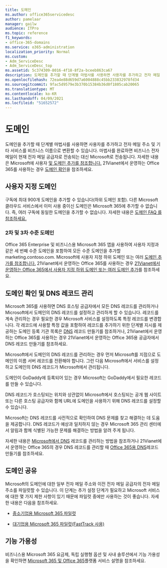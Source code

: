 ```yaml
---
title: 도메인
ms.author: office365servicedesc
author: pamelaar
manager: gailw
audience: ITPro
ms.topic: reference
f1_keywords:
- office-365-domains
ms.service: o365-administration
localization_priority: Normal
ms.custom:
- Adm_ServiceDesc
- Adm_ServiceDesc_top
ms.assetid: 5c374309-8016-4f18-8f2a-bceeb863ca67
description: 도메인을 추가할 때 단계별 마법사를 사용하면 사용자를 추가하고 전자 메일 주소 및 기타 서비스를 비즈니스 이름으로 변환할 수 있습니다. 마법사를 완료하면 비즈니스 전자 메일이 현재 전자 메일 공급자로 전송되는 대신 Microsoft로 전송됩니다. 자세한 내용은 Microsoft에 사용자 및 도메인 추가를 참조합니다. 21Vianet에서 운영하는 Office 365를 사용하는 경우 도메인 확인을 참조하세요.
ms.openlocfilehash: 72ea4e88d659d7a6004888c45bb233832978fd34
ms.sourcegitcommit: 9fac5d9579e3b370b15384b36d0f1805cab20065
ms.translationtype: MT
ms.contentlocale: ko-KR
ms.lasthandoff: 04/09/2021
ms.locfileid: "51652572"
---
```

# <a name="domains"></a>도메인

도메인을 추가할 때 단계별 마법사를 사용하면 사용자를 추가하고 전자 메일 주소 및 기타 서비스를 비즈니스 이름으로 변환할 수 있습니다. 마법사를 완료하면 비즈니스 전자 메일이 현재 전자 메일 공급자로 전송되는 대신 Microsoft로 전송됩니다. 자세한 내용은 Microsoft에 사용자 [및 도메인 추가를 참조합니다.](https://support.office.com/article/6383f56d-3d09-4dcb-9b41-b5f5a5efd611) 21Vianet에서 운영하는 Office 365를 사용하는 경우 [도메인 확인](/office365/admin/setup/add-domain)을 참조하세요.
  
## <a name="custom-domains"></a>사용자 지정 도메인

구독에 최대 900개 도메인을 추가할 수 있습니다(하위 도메인 포함). 다른 Microsoft 클라우드 서비스에서 이미 사용 중이신 도메인은 Microsoft 365에 추가할 수 없습니다. 즉, 여러 구독에 동일한 도메인을 추가할 수 없습니다. 자세한 내용은 [도메인 FAQ 를 참조하세요.](https://support.office.com/article/Domains-FAQ-1272bad0-4bd4-4796-8005-67d6fb3afc5a)
  
### <a name="second-and-third-level-domains"></a>2차 및 3차 수준 도메인

Office 365 Enterprise 및 비즈니스용 Microsoft 365 앱을 사용하여 사용자 지정과 같은 세 번째 수준 도메인을 포함하여 모든 수준 도메인을 추가할 marketing.contoso.com. Microsoft에 사용자 지정 하위 도메인 또는 여러 [도메인 추가를 참조합니다.](/office365/admin/setup/domains-faq) 21Vianet에서 운영하는 Office 365를 사용하는 경우 [21Vianet에서 운영하는 Office 365에서 사용자 지정 하위 도메인 또는 여러 도메인 추가](/office365/admin/setup/domains-faq)를 참조하세요.
  
## <a name="domain-verification-and-managing-dns-records"></a>도메인 확인 및 DNS 레코드 관리

Microsoft 365를 사용하면 DNS 호스팅 공급자에서 모든 DNS 레코드를 관리하거나 Microsoft에서 도메인의 DNS 레코드를 설정하고 관리하게 할 수 있습니다. 레코드를 계속 관리하는 경우 필요한 경우 Microsoft 서비스를 설정하도록 특정 레코드를 변경합니다. 각 레코드에 사용할 특정 값을 포함하여 레코드를 추가하기 위한 단계별 지시를 제공하는 도메인 등록 기관 목록은 [DNS](/office365/admin/get-help-with-domains/create-dns-records-at-any-dns-hosting-provider) 레코드 만들기를 참조하거나, 21Vianet에서 운영하는 Office 365를 사용하는 경우 21Vianet에서 운영하는 Office 365용 공급자에서 DNS 레코드 만들기를 참조하세요. 
  
Microsoft에서 도메인의 DNS 레코드를 관리하는 경우 먼저 Microsoft를 지점으로 도메인의 이름 서버 레코드를 전환해야 합니다. 그런 다음 Microsoft에서 서비스를 설정하고 도메인의 DNS 레코드가 Microsoft에서 관리됩니다.
  
도메인이 GoDaddy에 등록되어 있는 경우 Microsoft는 GoDaddy에서 필요한 레코드를 만들 수 있습니다. 
  
DNS 레코드가 호스팅되는 위치와 상관없이 Microsoft에서 호스팅되는 공개 웹 사이트 또는 다른 호스팅 공급자와 함께 URL에 도메인을 사용하기 위해 DNS 레코드를 설정할 수 있습니다. 
  
Microsoft는 DNS 레코드를 사전적으로 확인하여 DNS 문제를 찾고 해결하는 데 도움을 제공합니다. DNS 레코드가 예상과 일치하지 않는 경우 Microsoft 365 관리 센터에서 알림과 함께 식별된 가능한 문제를 해결하는 방법을 알려 주게 됩니다.
  
자세한 내용은 [Microsoft에서 DNS](/office365/admin/setup/domains-faq) 레코드를 관리하는 방법을 참조하거나 21Vianet에서 운영하는 Office 365의 경우 DNS 레코드를 관리할 때 [Office 365용 DNS](/office365/admin/services-in-china/create-dns-records-when-you-manage-your-dns-records)레코드 만들기를 참조하세요.
  
## <a name="sharing-a-domain"></a>도메인 공유

Microsoft의 도메인에 대한 일부 전자 메일 주소와 이전 전자 메일 공급자의 전자 메일 주소를 파일럿할 수 있습니다. 이 단계는 추가 설정 단계가 필요하고 Microsoft 서비스에 대한 몇 가지 제한 사항이 있기 때문에 파일럿 중에만 사용하는 것이 좋습니다. 자세한 내용은 다음을 참조하세요.
  
- [중소기업용 Microsoft 365 파일럿](https://support.office.com/article/39cee536-6a03-40cf-b9c1-f301bb6001d7)
    
- [대기업용 Microsoft 365 파일럿(FastTrack 사용)](https://fasttrack.office.com/onboard)
    
## <a name="feature-availability"></a>기능 가용성

비즈니스용 Microsoft 365 요금제, 독립 실행형 옵션 및 사내 솔루션에서 기능 가용성을 확인하면 [Microsoft 365 및 Office 365](office-365-platform-service-description.md)플랫폼 서비스 설명을 참조하세요.
